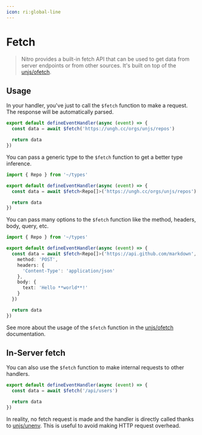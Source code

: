 ```yaml
---
icon: ri:global-line
---
```


# Fetch

> Nitro provides a built-in fetch API that can be used to get data from server endpoints or from other sources. It's built on top of the [unjs/ofetch](https://ofetch.unjs.io).

## Usage

In your handler, you've just to call the `$fetch` function to make a request. The response will be automatically parsed.

```ts [Router Handler]
export default defineEventHandler(async (event) => {
  const data = await $fetch('https://ungh.cc/orgs/unjs/repos')

  return data
})
```

You can pass a generic type to the `$fetch` function to get a better type inference.

```ts [Router Handler]
import { Repo } from '~/types'

export default defineEventHandler(async (event) => {
  const data = await $fetch<Repo[]>('https://ungh.cc/orgs/unjs/repos')

  return data
})
```

You can pass many options to the `$fetch` function like the method, headers, body, query, etc.

```ts [Router Handler]
import { Repo } from '~/types'

export default defineEventHandler(async (event) => {
  const data = await $fetch<Repo[]>('https://api.github.com/markdown', {
    method: 'POST',
    headers: {
      'Content-Type': 'application/json'
    },
    body: {
      text: 'Hello **world**!'
    }
  })

  return data
})
```

See more about the usage of the `$fetch` function in the [unjs/ofetch](https://ofetch.unjs.io) documentation.

## In-Server fetch

You can also use the `$fetch` function to make internal requests to other handlers.

```ts [Router Handler]
export default defineEventHandler(async (event) => {
  const data = await $fetch('/api/users')

  return data
})
```

In reality, no fetch request is made and the handler is directly called thanks to [unjs/unenv](https://unenv.unjs.io). This is useful to avoid making HTTP request overhead.
